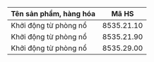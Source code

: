 | Tên sản phẩm, hàng hóa   | Mã HS      |
|--------------------------|------------|
| Khởi động từ phòng nổ    | 8535.21.10 |
| Khởi động từ phòng nổ    | 8535.21.90 |
| Khởi động từ phòng nổ    | 8535.29.00 |